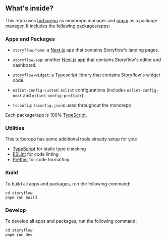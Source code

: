 ## What's inside?

This repo uses [turborepo](https://turborepo.org/) as monorepo manager and [pnpm](https://pnpm.io) as a package manager. It includes the following packages/apps:

### Apps and Packages

- `storyflow-home`: a [Next.js](https://nextjs.org) app that contains Storyflow's landing pages.
- `storyflow-app`: another [Next.js](https://nextjs.org) app that contains Storyflow's editor and dashboard.

- `storyflow-widget`: a Typescript library that contains Storyflow's widget code.
- `eslint-config-custom`: `eslint` configurations (includes `eslint-config-next` and `eslint-config-prettier`)
- `tsconfig`: `tsconfig.json`s used throughout the monorepo

Each package/app is 100% [TypeScript](https://www.typescriptlang.org/).

### Utilities

This turborepo has some additional tools already setup for you:

- [TypeScript](https://www.typescriptlang.org/) for static type checking
- [ESLint](https://eslint.org/) for code linting
- [Prettier](https://prettier.io) for code formatting

### Build

To build all apps and packages, run the following command:

```
cd storyflow
pnpm run build
```

### Develop

To develop all apps and packages, run the following command:

```
cd storyflow
pnpm run dev
```
